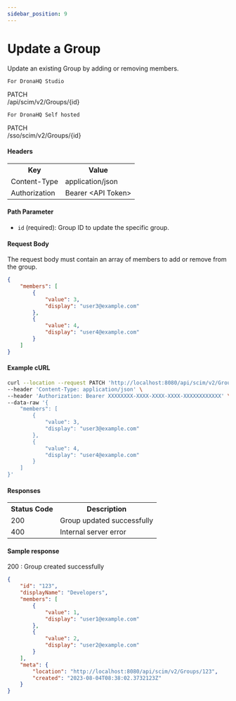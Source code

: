 ```yaml
---
sidebar_position: 9
---
```


# Update a Group

Update an existing Group by adding or removing members.

`For DronaHQ Studio`
<div class="apidocs-header">
    <div class="method patch">PATCH</div>
    <div class="endpoint">/api/scim/v2/Groups/&#123;id&#125;</div>
</div>

`For DronaHQ Self hosted`
<div class="apidocs-header">
    <div class="method patch">PATCH</div>
    <div class="endpoint">/sso/scim/v2/Groups/&#123;id&#125;</div>
</div>

#### Headers
<table>
    <tr>
        <th>Key</th>
        <th>Value</th>
    </tr>
    <tr>
        <td>Content-Type</td>
        <td>application/json</td>
    </tr>
    <tr>
        <td>Authorization</td>
        <td>Bearer &lt;API Token&gt;</td>
    </tr>
</table>

#### Path Parameter

- `id` (required): Group ID to update the specific group.

#### Request Body

The request body must contain an array of members to add or remove from the group.

```json
{
    "members": [
        {
            "value": 3,
            "display": "user3@example.com"
        },
        {
            "value": 4,
            "display": "user4@example.com"
        }
    ]
}
```
#### Example cURL
```bash
curl --location --request PATCH 'http://localhost:8080/api/scim/v2/Groups/group-123' \
--header 'Content-Type: application/json' \
--header 'Authorization: Bearer XXXXXXXX-XXXX-XXXX-XXXX-XXXXXXXXXXXX' \
--data-raw '{
    "members": [
        {
            "value": 3,
            "display": "user3@example.com"
        },
        {
            "value": 4,
            "display": "user4@example.com"
        }
    ]
}'
```
#### Responses
<table>
    <tr>
        <th>Status Code</th>
        <th>Description</th>
    </tr>
    <tr>
        <td>200</td>
        <td>Group updated successfully</td>
    </tr>
    <tr>
        <td>400</td>
        <td>Internal server error</td>
    </tr>
</table>

#### Sample response
200 : Group created successfully

```json
{
    "id": "123",
    "displayName": "Developers",
    "members": [
        {
            "value": 1,
            "display": "user1@example.com"
        },
        {
            "value": 2,
            "display": "user2@example.com"
        }
    ],
    "meta": {
        "location": "http://localhost:8080/api/scim/v2/Groups/123",
        "created": "2023-08-04T08:38:02.3732123Z"
    }
}
```